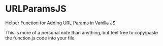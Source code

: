 # URLParamsJS
Helper Function for Adding URL Params in Vanilla JS


This is more of a personal note than anything, but feel free to copy/paste the function.js code into your file.
